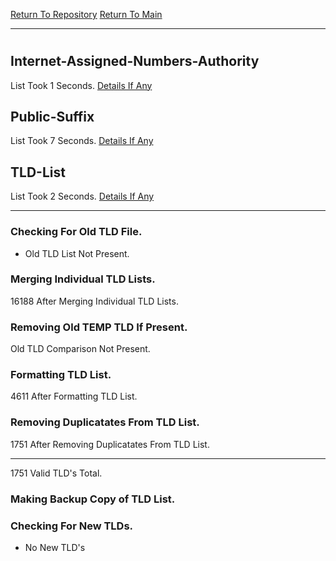[Return To Repository](https://github.com/deathbybandaid/piholeparser/)
[Return To Main](https://github.com/deathbybandaid/piholeparser/blob/master/RecentRunLogs/Mainlog.md)
____________________________________
# 
## Internet-Assigned-Numbers-Authority
List Took 1 Seconds.
[Details If Any](https://github.com/deathbybandaid/piholeparser/blob/master/RecentRunLogs/TopLevelScripts/15-Processing-Top-Level-Domains/Internet-Assigned-Numbers-Authority.md)

## Public-Suffix
List Took 7 Seconds.
[Details If Any](https://github.com/deathbybandaid/piholeparser/blob/master/RecentRunLogs/TopLevelScripts/15-Processing-Top-Level-Domains/Public-Suffix.md)

## TLD-List
List Took 2 Seconds.
[Details If Any](https://github.com/deathbybandaid/piholeparser/blob/master/RecentRunLogs/TopLevelScripts/15-Processing-Top-Level-Domains/TLD-List.md)

____________________________________
### Checking For Old TLD File.
* Old TLD List Not Present.
### Merging Individual TLD Lists.
16188 After Merging Individual TLD Lists.
### Removing Old TEMP TLD If Present.
Old TLD Comparison Not Present.
### Formatting TLD List.
4611 After Formatting TLD List.
### Removing Duplicatates From TLD List.
1751 After Removing Duplicatates From TLD List.
____________________________________
1751 Valid TLD's Total.
### Making Backup Copy of TLD List.
### Checking For New TLDs.
* No New TLD's
